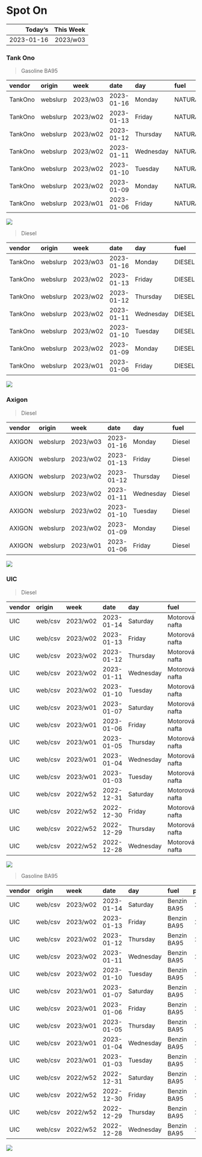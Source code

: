 Spot On
================

|    Today’s | This Week |
|-----------:|----------:|
| 2023-01-16 |  2023/w03 |

### Tank Ono

> Gasoline BA95

| vendor  | origin   | week     | date       | day       | fuel      | price | PriceVAT |
|:--------|:---------|:---------|:-----------|:----------|:----------|------:|---------:|
| TankOno | webslurp | 2023/w03 | 2023-01-16 | Monday    | NATURAL95 | 28.84 |     34.9 |
| TankOno | webslurp | 2023/w02 | 2023-01-13 | Friday    | NATURAL95 | 28.84 |     34.9 |
| TankOno | webslurp | 2023/w02 | 2023-01-12 | Thursday  | NATURAL95 | 28.84 |     34.9 |
| TankOno | webslurp | 2023/w02 | 2023-01-11 | Wednesday | NATURAL95 | 28.84 |     34.9 |
| TankOno | webslurp | 2023/w02 | 2023-01-10 | Tuesday   | NATURAL95 | 28.84 |     34.9 |
| TankOno | webslurp | 2023/w02 | 2023-01-09 | Monday    | NATURAL95 | 28.84 |     34.9 |
| TankOno | webslurp | 2023/w01 | 2023-01-06 | Friday    | NATURAL95 | 28.84 |     34.9 |

<img src="SpotOn_files/figure-gfm/tono-ba95-1.png" style="display: block; margin: auto auto auto 0;" />

> Diesel

| vendor  | origin   | week     | date       | day       | fuel   | price | PriceVAT |
|:--------|:---------|:---------|:-----------|:----------|:-------|------:|---------:|
| TankOno | webslurp | 2023/w03 | 2023-01-16 | Monday    | DIESEL | 29.67 |     35.9 |
| TankOno | webslurp | 2023/w02 | 2023-01-13 | Friday    | DIESEL | 29.67 |     35.9 |
| TankOno | webslurp | 2023/w02 | 2023-01-12 | Thursday  | DIESEL | 29.67 |     35.9 |
| TankOno | webslurp | 2023/w02 | 2023-01-11 | Wednesday | DIESEL | 29.67 |     35.9 |
| TankOno | webslurp | 2023/w02 | 2023-01-10 | Tuesday   | DIESEL | 29.67 |     35.9 |
| TankOno | webslurp | 2023/w02 | 2023-01-09 | Monday    | DIESEL | 29.67 |     35.9 |
| TankOno | webslurp | 2023/w01 | 2023-01-06 | Friday    | DIESEL | 29.67 |     35.9 |

<img src="SpotOn_files/figure-gfm/tono-diesel-1.png" style="display: block; margin: auto auto auto 0;" />

### Axigon

> Diesel

| vendor | origin   | week     | date       | day       | fuel   | price | PriceVAT |
|:-------|:---------|:---------|:-----------|:----------|:-------|------:|---------:|
| AXIGON | webslurp | 2023/w03 | 2023-01-16 | Monday    | Diesel |  30.6 |     37.0 |
| AXIGON | webslurp | 2023/w02 | 2023-01-13 | Friday    | Diesel |  30.6 |     37.0 |
| AXIGON | webslurp | 2023/w02 | 2023-01-12 | Thursday  | Diesel |  30.6 |     37.0 |
| AXIGON | webslurp | 2023/w02 | 2023-01-11 | Wednesday | Diesel |  30.6 |     37.0 |
| AXIGON | webslurp | 2023/w02 | 2023-01-10 | Tuesday   | Diesel |  30.6 |     37.0 |
| AXIGON | webslurp | 2023/w02 | 2023-01-09 | Monday    | Diesel |  31.1 |     37.7 |
| AXIGON | webslurp | 2023/w01 | 2023-01-06 | Friday    | Diesel |  31.1 |     37.7 |

<img src="SpotOn_files/figure-gfm/axigon-diesel-1.png" style="display: block; margin: auto auto auto 0;" />

### UIC

> Diesel

| vendor | origin  | week     | date       | day       | fuel           | price | priceVAT |
|:-------|:--------|:---------|:-----------|:----------|:---------------|------:|---------:|
| UIC    | web/csv | 2023/w02 | 2023-01-14 | Saturday  | Motorová nafta |  29.5 |     35.7 |
| UIC    | web/csv | 2023/w02 | 2023-01-13 | Friday    | Motorová nafta |  29.3 |     35.5 |
| UIC    | web/csv | 2023/w02 | 2023-01-12 | Thursday  | Motorová nafta |  29.1 |     35.2 |
| UIC    | web/csv | 2023/w02 | 2023-01-11 | Wednesday | Motorová nafta |  29.0 |     35.1 |
| UIC    | web/csv | 2023/w02 | 2023-01-10 | Tuesday   | Motorová nafta |  29.0 |     35.1 |
| UIC    | web/csv | 2023/w01 | 2023-01-07 | Saturday  | Motorová nafta |  29.2 |     35.3 |
| UIC    | web/csv | 2023/w01 | 2023-01-06 | Friday    | Motorová nafta |  28.9 |     35.0 |
| UIC    | web/csv | 2023/w01 | 2023-01-05 | Thursday  | Motorová nafta |  29.4 |     35.6 |
| UIC    | web/csv | 2023/w01 | 2023-01-04 | Wednesday | Motorová nafta |  29.8 |     36.1 |
| UIC    | web/csv | 2023/w01 | 2023-01-03 | Tuesday   | Motorová nafta |  29.9 |     36.2 |
| UIC    | web/csv | 2022/w52 | 2022-12-31 | Saturday  | Motorová nafta |  29.8 |     36.1 |
| UIC    | web/csv | 2022/w52 | 2022-12-30 | Friday    | Motorová nafta |  29.8 |     36.1 |
| UIC    | web/csv | 2022/w52 | 2022-12-29 | Thursday  | Motorová nafta |  29.8 |     36.1 |
| UIC    | web/csv | 2022/w52 | 2022-12-28 | Wednesday | Motorová nafta |  29.7 |     35.9 |

<img src="SpotOn_files/figure-gfm/uic-diesel-1.png" style="display: block; margin: auto auto auto 0;" />

> Gasoline BA95

| vendor | origin  | week     | date       | day       | fuel        | price | priceVAT |
|:-------|:--------|:---------|:-----------|:----------|:------------|------:|---------:|
| UIC    | web/csv | 2023/w02 | 2023-01-14 | Saturday  | Benzin BA95 |  28.9 |     35.0 |
| UIC    | web/csv | 2023/w02 | 2023-01-13 | Friday    | Benzin BA95 |  29.3 |     35.5 |
| UIC    | web/csv | 2023/w02 | 2023-01-12 | Thursday  | Benzin BA95 |  28.7 |     34.7 |
| UIC    | web/csv | 2023/w02 | 2023-01-11 | Wednesday | Benzin BA95 |  28.5 |     34.5 |
| UIC    | web/csv | 2023/w02 | 2023-01-10 | Tuesday   | Benzin BA95 |  28.6 |     34.6 |
| UIC    | web/csv | 2023/w01 | 2023-01-07 | Saturday  | Benzin BA95 |  28.7 |     34.7 |
| UIC    | web/csv | 2023/w01 | 2023-01-06 | Friday    | Benzin BA95 |  28.8 |     34.8 |
| UIC    | web/csv | 2023/w01 | 2023-01-05 | Thursday  | Benzin BA95 |  28.8 |     34.8 |
| UIC    | web/csv | 2023/w01 | 2023-01-04 | Wednesday | Benzin BA95 |  29.1 |     35.2 |
| UIC    | web/csv | 2023/w01 | 2023-01-03 | Tuesday   | Benzin BA95 |  29.1 |     35.2 |
| UIC    | web/csv | 2022/w52 | 2022-12-31 | Saturday  | Benzin BA95 |  28.9 |     35.0 |
| UIC    | web/csv | 2022/w52 | 2022-12-30 | Friday    | Benzin BA95 |  28.8 |     34.8 |
| UIC    | web/csv | 2022/w52 | 2022-12-29 | Thursday  | Benzin BA95 |  28.8 |     34.8 |
| UIC    | web/csv | 2022/w52 | 2022-12-28 | Wednesday | Benzin BA95 |  28.7 |     34.7 |

<img src="SpotOn_files/figure-gfm/uic-ba95-1.png" style="display: block; margin: auto auto auto 0;" />
